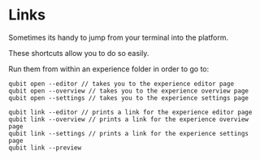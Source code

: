 # Links
Sometimes its handy to jump from your terminal into the platform.

These shortcuts allow you to do so easily.

Run them from within an experience folder in order to go to:

```
qubit open --editor // takes you to the experience editor page
qubit open --overview // takes you to the experience overview page
qubit open --settings // takes you to the experience settings page

qubit link --editor // prints a link for the experience editor page
qubit link --overview // prints a link for the experience overview page
qubit link --settings // prints a link for the experience settings page
qubit link --preview
```
